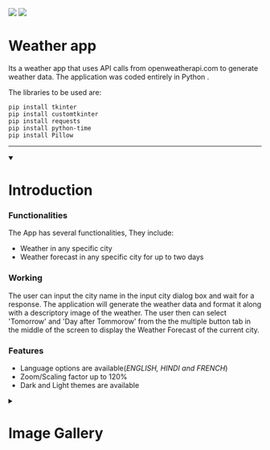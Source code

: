 <a heref="https://whatstheweatherhere.netlify.app/"><img src="https://img.shields.io/badge/Version%20-0.0.5%20ALPHA-brightgreen"></a>
<img src="https://img.shields.io/badge/Release%20Status%20-Unreleased-green">


# Weather app

Its a weather app that uses API calls from openweatherapi.com to generate weather data. The application was coded entirely in Python .

The libraries to be used are:

```
pip install tkinter
pip install customtkinter
pip install requests
pip install python-time
pip install Pillow
```
***

<details id=1 open>
<summary><h1>Introduction</h1></summary>
<h3>Functionalities</h3>
The App has several functionalities, They include:
<p>
<ul>
<li> Weather in any specific city
<li> Weather forecast in any specific city for up to two days
</ul>
</p>

<h3>Working</h3>
<p>
The user can input the city name in the input city dialog box and wait for a response. The application will generate the weather data and format it along with a descriptory image of the weather. The user then can select 'Tomorrow' and 'Day after Tommorow' from the the multiple button tab in the middle of the screen to display the Weather Forecast of the current city.
</p>

<h3>Features</h3>
<p>
<ul>
<li> Language options are available(<I>ENGLISH, HINDI and FRENCH</I>)
<li> Zoom/Scaling factor up to 120%
<li> Dark and Light themes are available
</p>
</details>

<details id=2 closed>
<summary><h1>Image Gallery</h1></summary>
<ol>
<li><h3>Winter Mode</h3><img alt="light mode-nodata" src="https://user-images.githubusercontent.com/118198968/228613678-27df315c-0553-4f4e-95d3-710d1bf14197.PNG"/>
<li><h3>Night Mode</h3> <img alt="dark mode-nodata" src="https://user-images.githubusercontent.com/118198968/228613668-c4113758-edfe-4267-9052-131e243df487.PNG"/>
<li><h3>Winter Mode with Weather Data</h3> <img alt="light mode-data" src="https://user-images.githubusercontent.com/118198968/228613670-1c1b5b90-a279-431d-bbd3-e14941c0f0eb.PNG"/>
<li><h3>Night Mode with Weather Data</h3> <img alt="dark mode-data" src="https://user-images.githubusercontent.com/118198968/228613650-d134449c-d1fd-443a-8f8b-b4c5008f3ec3.PNG"/>
<li><h3>Language Change[Hindi]</h3> <img alt="dark mode-hindi" src="https://user-images.githubusercontent.com/118198968/228613664-3a268b3d-2d31-4376-b09a-5bbe4a432398.PNG"/>
<li><h3>Weather Forecast in French</h3> <img alt="dark mode-forecast-french" src="https://user-images.githubusercontent.com/118198968/228613662-5311f90b-44f4-4b00-b652-be6e6643ba06.PNG"/>
</ol>
</details>



